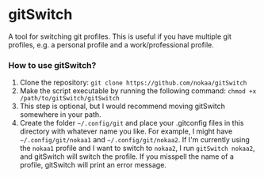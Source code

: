 # gitSwitch
A tool for switching git profiles. This is useful if you have multiple git profiles, e.g. a personal profile and a work/professional profile.

### How to use gitSwitch?
1. Clone the repository: `git clone https://github.com/nokaa/gitSwitch`
2. Make the script executable by running the following command: `chmod +x /path/to/gitSwitch/gitSwitch`
3. This step is optional, but I would recommend moving gitSwitch somewhere in your path.
4. Create the folder `~/.config/git` and place your .gitconfig files in this directory with whatever name you like.
For example, I might have `~/.config/git/nokaa1` and `~/.config/git/nokaa2`. If I'm currently using the `nokaa1` profile and I want to switch to `nokaa2`, I run `gitSwitch nokaa2`, and gitSwitch will switch the profile. If you misspell the name of a profile, gitSwitch will print an error message.
